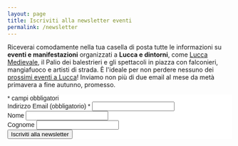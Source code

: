 ```yaml
---
layout: page
title: Iscriviti alla newsletter eventi
permalink: /newsletter
---
```


Riceverai comodamente nella tua casella di posta tutte le informazioni su **eventi
e manifestazioni** organizzati a **Lucca e dintorni**, come [Lucca
Medievale](https://luccamedievale.it), il Palio dei balestrieri e gli spettacoli
in piazza con falconieri, mangiafuoco e artisti di strada. È l'ideale per non
perdere nessuno dei [prossimi eventi a Lucca](/calendario-eventi)! Inviamo non
più di due email al mese da metà primavera a fine autunno, promesso.

<!-- Begin MailChimp Signup Form -->
<link href="//cdn-images.mailchimp.com/embedcode/classic-10_7.css" rel="stylesheet" type="text/css">
<style type="text/css">
	#mc_embed_signup{background:#fff; clear:left; font:14px Helvetica,Arial,sans-serif; }
	/* Add your own MailChimp form style overrides in your site stylesheet or in this style block.
	   We recommend moving this block and the preceding CSS link to the HEAD of your HTML file. */
</style>
<div id="mc_embed_signup">
<form action="https://consanpaolino.us5.list-manage.com/subscribe/post?u=be5b31284c803823eb8c27688&amp;id=18610a5fa1" method="post" id="mc-embedded-subscribe-form" name="mc-embedded-subscribe-form" class="validate" target="_blank" novalidate>
    <div id="mc_embed_signup_scroll">
<div class="indicates-required"><span class="asterisk">*</span> campi obbligatori</div>
<div class="mc-field-group">
	<label for="mce-EMAIL">Indirizzo Email (obbligatorio)  <span class="asterisk">*</span>
</label>
	<input type="email" value="" name="EMAIL" class="required email" id="mce-EMAIL">
</div>
<div class="mc-field-group">
	<label for="mce-FNAME">Nome </label>
	<input type="text" value="" name="FNAME" class="" id="mce-FNAME">
</div>
<div class="mc-field-group">
	<label for="mce-LNAME">Cognome </label>
	<input type="text" value="" name="LNAME" class="" id="mce-LNAME">
</div>
	<div id="mce-responses" class="clear">
		<div class="response" id="mce-error-response" style="display:none"></div>
		<div class="response" id="mce-success-response" style="display:none"></div>
	</div>    <!-- real people should not fill this in and expect good things - do not remove this or risk form bot signups-->
    <div style="position: absolute; left: -5000px;" aria-hidden="true"><input type="text" name="b_be5b31284c803823eb8c27688_18610a5fa1" tabindex="-1" value=""></div>
    <div class="clear"><input type="submit" value="Iscriviti alla newsletter" name="subscribe" id="mc-embedded-subscribe" class="button"></div>
    </div>
</form>
</div>

<!--End mc_embed_signup-->